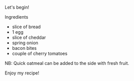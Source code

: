 Let's begin!

Ingredients
- slice of bread
- 1 egg
- slice of cheddar
- spring onion
- bacon bites
- couple of cherry tomatoes

NB: Quick oatmeal can be added to the side with fresh fruit.

Enjoy my recipe!
